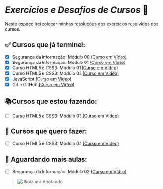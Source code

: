 # *Exercícios e Desafios de Cursos* :memo:

Neste espaço irei colocar minhas resoluções dos exercícios resolvidos dos cursos.

## :white_check_mark: Cursos que já terminei:

- [x] Segurança da Informação: Módulo 00 [(Curso em Vídeo)](https://www.youtube.com/watch?v=KvPtIl-Gz2E&list=PLHz_AreHm4dlaTyjolzCFC6IjLzO8O0XV)
- [x] Segurança da Informação: Módulo 01 [(Curso em Vídeo)](https://www.youtube.com/watch?v=UMJgG-hp0f8&list=PLHz_AreHm4dkYS6J9KeYgCCVpo5OXkvgE)
- [x] Curso HTML5 e CSS3: Módulo 01 [(Curso em Vídeo)](https://www.youtube.com/watch?v=Ejkb_YpuHWs&list=PLHz_AreHm4dkZ9-atkcmcBaMZdmLHft8n)
- [x] Curso HTML5 e CSS3: Módulo 02 [(Curso em Vídeo)](https://www.youtube.com/watch?v=vPNIAJ9B4hg&list=PLHz_AreHm4dlUpEXkY1AyVLQGcpSgVF8s)
- [x] JavaScript [(Curso em Vídeo)](https://www.youtube.com/watch?v=1-w1RfGIov4&list=PLHz_AreHm4dlsK3Nr9GVvXCbpQyHQl1o1)
- [x] Git e GitHub [(Curso em Vídeo)](https://www.youtube.com/watch?v=xEKo29OWILE&list=PLHz_AreHm4dm7ZULPAmadvNhH6vk9oNZA)

## :books:Cursos que estou fazendo:

- [ ] Curso HTML5 e CSS3: Módulo 03 [(Curso em Vídeo)](https://www.youtube.com/watch?v=ofFgnDtn_1c&list=PLHz_AreHm4dmcAviDwiGgHbeEJToxbOpZ)

## :date: Cursos que quero fazer:
- [ ] Curso HTML5 e CSS3: Módulo 04 [(Curso em Vídeo)](https://www.youtube.com/watch?v=zHKHMmEG9vE&list=PLHz_AreHm4dkcVCk2Bn_fdVQ81Fkrh6WT)

## :date: Aguardando mais aulas:
- [ ] Segurança da Informação: Módulo 02 [(Curso em Vídeo)](https://www.youtube.com/watch?v=77pG2rellUk&list=PLHz_AreHm4dlT599reA1xLkbT83g2gMvI)

>![Jkoizumii Anotando ](https://user-images.githubusercontent.com/115995202/202778646-5ae0e4c8-c8b9-474e-9036-12c0038782a7.png)
